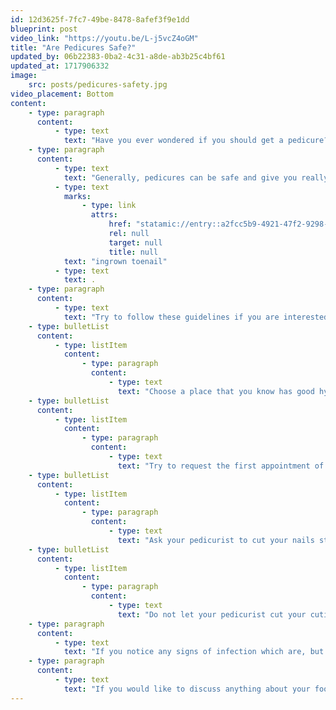 ```yaml
---
id: 12d3625f-7fc7-49be-8478-8afef3f9e1dd
blueprint: post
video_link: "https://youtu.be/L-j5vcZ4oGM"
title: "Are Pedicures Safe?"
updated_by: 06b22383-0ba2-4c31-a8de-ab3b25c4bf61
updated_at: 1717906332
image:
    src: posts/pedicures-safety.jpg
video_placement: Bottom
content:
    - type: paragraph
      content:
          - type: text
            text: "Have you ever wondered if you should get a pedicure? If it is safe to get one? If there are certain things you should or should not do? If you have ever wondered about any of these questions, keep on reading!"
    - type: paragraph
      content:
          - type: text
            text: "Generally, pedicures can be safe and give you really pretty toenails! However, there are some precautions to take to ensure you do not get an infection or an "
          - type: text
            marks:
                - type: link
                  attrs:
                      href: "statamic://entry::a2fcc5b9-4921-47f2-9298-cc5aab1cab4e"
                      rel: null
                      target: null
                      title: null
            text: "ingrown toenail"
          - type: text
            text: .
    - type: paragraph
      content:
          - type: text
            text: "Try to follow these guidelines if you are interested in getting a pedicure:"
    - type: bulletList
      content:
          - type: listItem
            content:
                - type: paragraph
                  content:
                      - type: text
                        text: "Choose a place that you know has good hygienic habits, sterilizes their equipment between clients, and cleans the facility on a regular basis.\_"
    - type: bulletList
      content:
          - type: listItem
            content:
                - type: paragraph
                  content:
                      - type: text
                        text: "Try to request the first appointment of the day as this is when all the equipment is probably the cleanest."
    - type: bulletList
      content:
          - type: listItem
            content:
                - type: paragraph
                  content:
                      - type: text
                        text: "Ask your pedicurist to cut your nails straight across and not curve into the grooves of your nails."
    - type: bulletList
      content:
          - type: listItem
            content:
                - type: paragraph
                  content:
                      - type: text
                        text: "Do not let your pedicurist cut your cuticles. Your cuticles act as a natural barrier to unwanted bacteria. If you allow your pedicurist to cut your cuticles, this will put you at a higher risk of infection."
    - type: paragraph
      content:
          - type: text
            text: "If you notice any signs of infection which are, but not limited to: redness, swelling, pus, pain, please go to the ER."
    - type: paragraph
      content:
          - type: text
            text: "If you would like to discuss anything about your foot and ankle problems, come see me at {{ business:name }}!"
---
```

